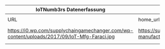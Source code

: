 |IoTNumb3rs Datenerfassung|||||||||||
| ---- | ---- | ---- | ---- | ---- | ---- | ---- | ---- | ---- | ---- | ---- |
||||||||||||
|URL|home_url|filename|device_class|device_count|market_class|market_volume|prognosis_year|publication_year|authorship_class|Dropbox folder|
|https://i0.wp.com/supplychaingamechanger.com/wp-content/uploads/2017/09/IoT-Mfg-Faraci.jpg|https://supplychaingamechanger.com/iot-manufacturing-faraci-infographic/|file11_IoT-Mfg-Faraci.jpg||||||||marielledemuth/20181118-1200|
